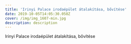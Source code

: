 ```yaml
---
title: 'Irinyi Palace irodaépület átalakítása, bővítése'
date: 2019-10-05T14:05:30.058Z
cover: /img/img_1607-min.jpg
description: description
---
```

Irinyi Palace irodaépület átalakítása, bővítése

